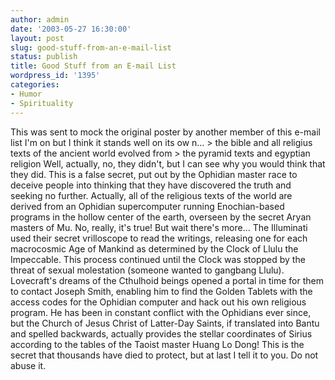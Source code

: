 ```yaml
---
author: admin
date: '2003-05-27 16:30:00'
layout: post
slug: good-stuff-from-an-e-mail-list
status: publish
title: Good Stuff from an E-mail List
wordpress_id: '1395'
categories:
- Humor
- Spirituality
---
```


This was sent to mock the original poster by another member of this
e-mail list I'm on but I think it stands well on its ow n... \> the
bible and all religius texts of the ancient world evolved from \> the
pyramid texts and egyptian religion Well, actually, no, they didn't, but
I can see why you would think that they did. This is a false secret, put
out by the Ophidian master race to deceive people into thinking that
they have discovered the truth and seeking no further. Actually, all of
the religious texts of the world are derived from an Ophidian
supercomputer running Enochian-based programs in the hollow center of
the earth, overseen by the secret Aryan masters of Mu. No, really, it's
true! But wait there's more... The Illuminati used their secret
vrilloscope to read the writings, releasing one for each macrocosmic Age
of Mankind as determined by the Clock of Llulu the Impeccable. This
process continued until the Clock was stopped by the threat of sexual
molestation (someone wanted to gangbang Llulu). Lovecraft's dreams of
the Cthulhoid beings opened a portal in time for them to contact Joseph
Smith, enabling him to find the Golden Tablets with the access codes for
the Ophidian computer and hack out his own religious program. He has
been in constant conflict with the Ophidians ever since, but the Church
of Jesus Christ of Latter-Day Saints, if translated into Bantu and
spelled backwards, actually provides the stellar coordinates of Sirius
according to the tables of the Taoist master Huang Lo Dong! This is the
secret that thousands have died to protect, but at last I tell it to
you. Do not abuse it.
